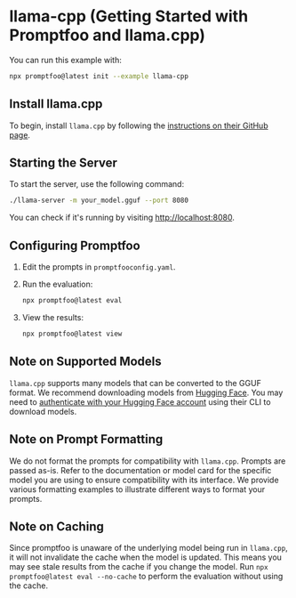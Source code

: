 # llama-cpp (Getting Started with Promptfoo and llama.cpp)

You can run this example with:

```bash
npx promptfoo@latest init --example llama-cpp
```

## Install llama.cpp

To begin, install `llama.cpp` by following the [instructions on their GitHub page](https://github.com/ggerganov/llama.cpp).

## Starting the Server

To start the server, use the following command:

```bash
./llama-server -m your_model.gguf --port 8080
```

You can check if it's running by visiting [http://localhost:8080](http://localhost:8080).

## Configuring Promptfoo

1. Edit the prompts in `promptfooconfig.yaml`.
2. Run the evaluation:

   ```sh
   npx promptfoo@latest eval
   ```

3. View the results:

   ```sh
   npx promptfoo@latest view
   ```

## Note on Supported Models

`llama.cpp` supports many models that can be converted to the GGUF format. We recommend downloading models from [Hugging Face](https://huggingface.co/models?library=gguf). You may need to [authenticate with your Hugging Face account](https://huggingface.co/docs/huggingface_hub/en/guides/cli) using their CLI to download models.

## Note on Prompt Formatting

We do not format the prompts for compatibility with `llama.cpp`. Prompts are passed as-is. Refer to the documentation or model card for the specific model you are using to ensure compatibility with its interface. We provide various formatting examples to illustrate different ways to format your prompts.

## Note on Caching

Since promptfoo is unaware of the underlying model being run in `llama.cpp`, it will not invalidate the cache when the model is updated. This means you may see stale results from the cache if you change the model. Run `npx promptfoo@latest eval --no-cache` to perform the evaluation without using the cache.
